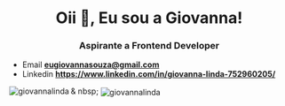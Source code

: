 <h1 align = "center"> Oii 👋, Eu sou a Giovanna! </h1>
<h3 align = "center"> Aspirante a Frontend Developer </h3>

- Email **eugiovannasouza@gmail.com** 
- Linkedin **https://www.linkedin.com/in/giovanna-linda-752960205/**

<p> <img align = "left" src = "https://github-readme-stats.vercel.app/api/top-langs?username=giovannalinda&show_icons=true&locale=en&layout=compact" alt = "giovannalinda" /> </p>

<p> & nbsp; <img align = "center" src = "https://github-readme-stats.vercel.app/api?username=giovannalinda&show_icons=true&locale=en" alt = "giovannalinda" /> </p>

